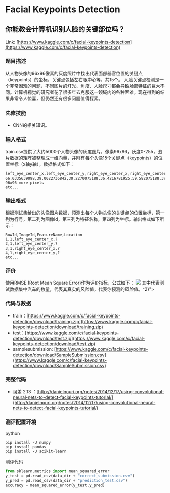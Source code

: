 # Facial Keypoints Detection

## 你能教会计算机识别人脸的关键部位吗？

Link: [https://www.kaggle.com/c/facial-keypoints-detection](https://www.kaggle.com/c/facial-keypoints-detection)

### 题目描述

从人物头像的96x96像素的灰度照片中找出代表面部器官位置的关键点（keypoints）的坐标，关键点包括左右眼中心等，共15个。
人脸关键点检测是一个非常困难的问题，不同图片的灯光、角度、人脸尺寸都会导致脸部特征的巨大不同。计算机视觉的研究者花了很多年去克服这一领域内的各种困难，现在得到的结果非常令人惊喜，但仍然还有很多问题值得探索。

### 先修技能

* CNN的相关知识。

### 输入格式
train.csv提供了大约5000个人物头像的灰度图片，像素96x96，灰度0-255，图片数据的矩阵被整理成一维向量，并附有每个头像15个关键点（keypoints）的位置坐标（x轴y轴）。数据格式如下：
```
left_eye_center_x,left_eye_center_y,right_eye_center_x,right_eye_center_y,left_eye_inner_corner_x,left_eye_inner_corner_y,left_eye_outer_corner_x,left_eye_outer_corner_y,right_eye_inner_corner_x,right_eye_inner_corner_y,right_eye_outer_corner_x,right_eye_outer_corner_y,left_eyebrow_inner_end_x,left_eyebrow_inner_end_y,left_eyebrow_outer_end_x,left_eyebrow_outer_end_y,right_eyebrow_inner_end_x,right_eyebrow_inner_end_y,right_eyebrow_outer_end_x,right_eyebrow_outer_end_y,nose_tip_x,nose_tip_y,mouth_left_corner_x,mouth_left_corner_y,mouth_right_corner_x,mouth_right_corner_y,mouth_center_top_lip_x,mouth_center_top_lip_y,mouth_center_bottom_lip_x,mouth_center_bottom_lip_y,Image
66.0335639098,39.0022736842,30.2270075188,36.4216781955,59.582075188,39.6474225564,73.1303458647,39.9699969925,36.3565714286,37.3894015038,23.4528721805,37.3894015038,56.9532631579,29.0336481203,80.2271278195,32.2281383459,40.2276090226,29.0023218045,16.3563789474,29.6474706767,44.4205714286,57.0668030075,61.1953082707,79.9701654135,28.6144962406,77.3889924812,43.3126015038,72.9354586466,43.1307067669,84.4857744361, 96x96 more pixels
etc...
```
### 输出格式

根据测试集给出的头像图片数据，预测出每个人物头像的关键点的位置坐标，第一列为行号，第二列为图像Id，第三列为特征名称，第四列为坐标。输出格式如下所示：

```
RowId,ImageId,FeatureName,Location
1,1,left_eye_center_x,?
2,1,left_eye_center_y,?
3,1,right_eye_center_x,?
4,1,right_eye_center_y,?
etc...
```

### 评价

使用RMSE (Root Mean Square Error)作为评价指标，公式如下：
<img src="http://www.forkosh.com/mathtex.cgi? RMSE = \sqrt{\frac{1}{n} \sum_{i=1}^{n} (y_i - \hat{y}_i)">
其中代表测试数据集中汽车的数量，代表其真实的风险值，代表你预测的风险值。^2}">

### 代码与数据

* train：[https://www.kaggle.com/c/facial-keypoints-detection/download/training.zip](https://www.kaggle.com/c/facial-keypoints-detection/download/training.zip)
* test：[https://www.kaggle.com/c/facial-keypoints-detection/download/test.zip](https://www.kaggle.com/c/facial-keypoints-detection/download/test.zip)
* samplesubmission: [https://www.kaggle.com/c/facial-keypoints-detection/download/SampleSubmission.csv](https://www.kaggle.com/c/facial-keypoints-detection/download/SampleSubmission.csv)

### 完整代码

* 误差 2.13 ：[http://danielnouri.org/notes/2014/12/17/using-convolutional-neural-nets-to-detect-facial-keypoints-tutorial/](http://danielnouri.org/notes/2014/12/17/using-convolutional-neural-nets-to-detect-facial-keypoints-tutorial/)



### 测评配置环境

python

```
pip install -U numpy
pip install pandas
pip install -U scikit-learn
```

测评代码

```py
from sklearn.metrics import mean_squared_error
y_test = pd.read_csv(data_dir + "correct_submission.csv")
y_pred = pd.read_csv(data_dir + "prediction_test.csv")
accuracy = mean_squared_error(y_test,y_pred)
```